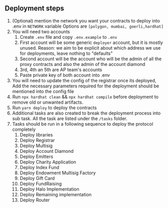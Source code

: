## Deployment steps

1. (Optional) mention the network you want your contracts to deploy into .env in `NETWORK` variable Options are `[polygon, mumbai, goerli,hardhat]`
2. You will need two accounts
   1. Create `.env` file and copy `.env.example` to `.env`
   2. First account will be some generic `deployer` account, but it is mostly unused. Reason: we aim to be explicit about which address we use for deployments, leave nothing to "defaults"
   3. Second account will be the account who will be the admin of all the proxy contracts and also the admin of the account diamond
   4. 3rd, 4th an 5th are AP team's accounts
   5. Paste private key of both account into .env
3. You will need to update the config of the registrar once its deployed, Add the necessary parameters required for the deployment should be mentioned into the config file
4. Run `npx hardhat clean` && `npx hardhat compile` before deployment to remove old or unwanted artifacts.
5. Run `yarn deploy` to deploy the contracts
6. Additional tasks are also created to break the deployment process into sub task. All the task are listed under the `/tasks` folder.
7. Tasks should be run in a following sequence to deploy the protocol completely
   1. Deploy libraries
   2. Deploy Registrar
   3. Deploy Multisig
   4. Deploy Account Diamond
   5. Deploy Emitters
   6. Deploy Charity Application
   7. Deploy Index Fund
   8. Deploy Endowment Multisig Factory
   9. Deploy Gift Card
   10. Deploy FundRaising
   11. Deploy Halo Implementation
   12. Deploy Remaining implementation
   13. Deploy Router
